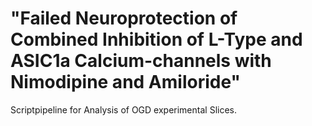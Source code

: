 # "Failed Neuroprotection of Combined Inhibition of L-Type and ASIC1a Calcium-channels with Nimodipine and Amiloride"
Scriptpipeline for Analysis of OGD experimental Slices.

